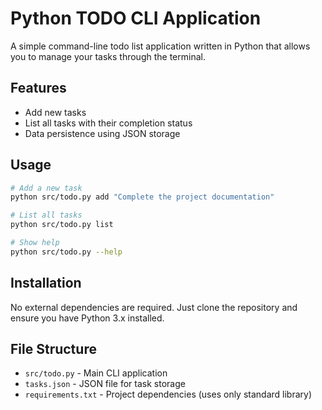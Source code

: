 # Python TODO CLI Application

A simple command-line todo list application written in Python that allows you to manage your tasks through the terminal.

## Features

- Add new tasks
- List all tasks with their completion status
- Data persistence using JSON storage

## Usage

```bash
# Add a new task
python src/todo.py add "Complete the project documentation"

# List all tasks
python src/todo.py list

# Show help
python src/todo.py --help
```

## Installation

No external dependencies are required. Just clone the repository and ensure you have Python 3.x installed.

## File Structure

- `src/todo.py` - Main CLI application
- `tasks.json` - JSON file for task storage
- `requirements.txt` - Project dependencies (uses only standard library)

